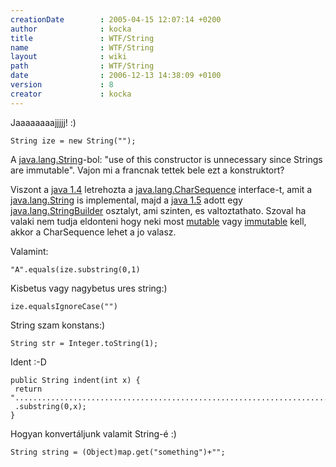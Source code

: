 ```yaml
---
creationDate        : 2005-04-15 12:07:14 +0200 
author              : kocka 
title               : WTF/String 
name                : WTF/String 
layout              : wiki 
path                : WTF/String 
date                : 2006-12-13 14:38:09 +0100 
version             : 8 
creator             : kocka 
---
```

Jaaaaaaaajjjjj! :)

```
String ize = new String("");
```
A [java.lang.String](http://docs.oracle.com/javase/7/docs/api/java/lang/String.html)-bol: "use of this constructor is unnecessary since Strings are immutable". Vajon mi a francnak tettek bele ezt a konstruktort?

Viszont a [java 1.4](../java%201.4.html) letrehozta a [java.lang.CharSequence](http://docs.oracle.com/javase/7/docs/api/java/lang/CharSequence.html) interface-t, amit a [java.lang.String](http://docs.oracle.com/javase/7/docs/api/java/lang/String.html) is implemental, majd a [java 1.5](../java%201.5.html) adott egy [java.lang.StringBuilder](http://docs.oracle.com/javase/7/docs/api/java/lang/StringBuilder.html) osztalyt, ami szinten, es valtoztathato. Szoval ha valaki nem tudja eldonteni hogy neki most [mutable](../Missing.html) vagy [immutable](../Missing.html) kell, akkor a CharSequence lehet a jo valasz.

Valamint:
```
"A".equals(ize.substring(0,1)
```

Kisbetus vagy nagybetus ures string:)

```
ize.equalsIgnoreCase("")
```

String szam konstans:)
```
String str = Integer.toString(1);
```

Ident :-D
```
public String indent(int x) {
 return "........................................................................................................................"
 .substring(0,x);
}
```


Hogyan konvertáljunk valamit String-é :)
```
String string = (Object)map.get("something")+"";
```

